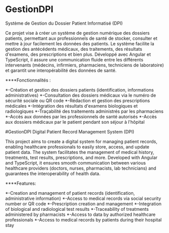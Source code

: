 # GestionDPI
Système de Gestion du Dossier Patient Informatisé (DPI)

Ce projet vise à créer un système de gestion numérique des dossiers patients, permettant aux professionnels de santé de stocker, consulter et mettre à jour facilement les données des patients. Le système facilite la gestion des antécédents médicaux, des traitements, des résultats d'examens, des prescriptions et bien plus. Développé avec Angular et TypeScript, il assure une communication fluide entre les différents intervenants (médecins, infirmiers, pharmaciens, techniciens de laboratoire) et garantit une interopérabilité des données de santé.

****Fonctionnalités :

*-Création et gestion des dossiers patients (identification, informations administratives)
*-Consultation des dossiers médicaux via le numéro de sécurité sociale ou QR code
*-Rédaction et gestion des prescriptions médicales
*-Intégration des résultats d'examens biologiques et radiologiques
*-Traçabilité des traitements administrés par les pharmaciens
*-Accès aux données par les professionnels de santé autorisés
*-Accès aux dossiers médicaux par le patient pendant son séjour à l'hôpital


#GestionDPI
Digital Patient Record Management System (DPI)

This project aims to create a digital system for managing patient records, enabling healthcare professionals to easily store, access, and update patient data. The system facilitates the management of medical history, treatments, test results, prescriptions, and more. Developed with Angular and TypeScript, it ensures smooth communication between various healthcare providers (doctors, nurses, pharmacists, lab technicians) and guarantees the interoperability of health data.

****Features:

*-Creation and management of patient records (identification, administrative information)
*-Access to medical records via social security number or QR code
*-Prescription creation and management
*-Integration of biological and radiological test results
*-Traceability of treatments administered by pharmacists
*-Access to data by authorized healthcare professionals
*-Access to medical records by patients during their hospital stay
